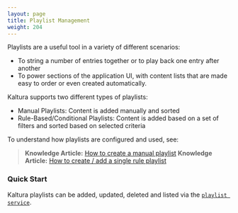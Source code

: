 ```yaml
---
layout: page
title: Playlist Management
weight: 204
---
```


Playlists are a useful tool in a variety of different scenarios:
* To string a number of entries together or to play back one entry after another
* To power sections of the application UI, with content lists that are made easy to order or even created automatically.

Kaltura supports two different types of playlists:
* Manual Playlists: Content is added manually and sorted
* Rule-Based/Conditional Playlists: Content is added based on a set of filters and sorted based on selected criteria

To understand how playlists are configured and used, see:
> **Knowledge Article:** [How to create a manual playlist](http://knowledge.kaltura.com/faq/how-create-manual-playlist)
> **Knowledge Article:** [How to create / add a single rule playlist](http://knowledge.kaltura.com/faq/how-create-add-single-rule-playlist#playlist)

### Quick Start
Kaltura playlists can be added, updated, deleted and listed via the [`playlist service`](https://developer.kaltura.com/api-docs/Search_Discover_and_Personalize/playlist).
